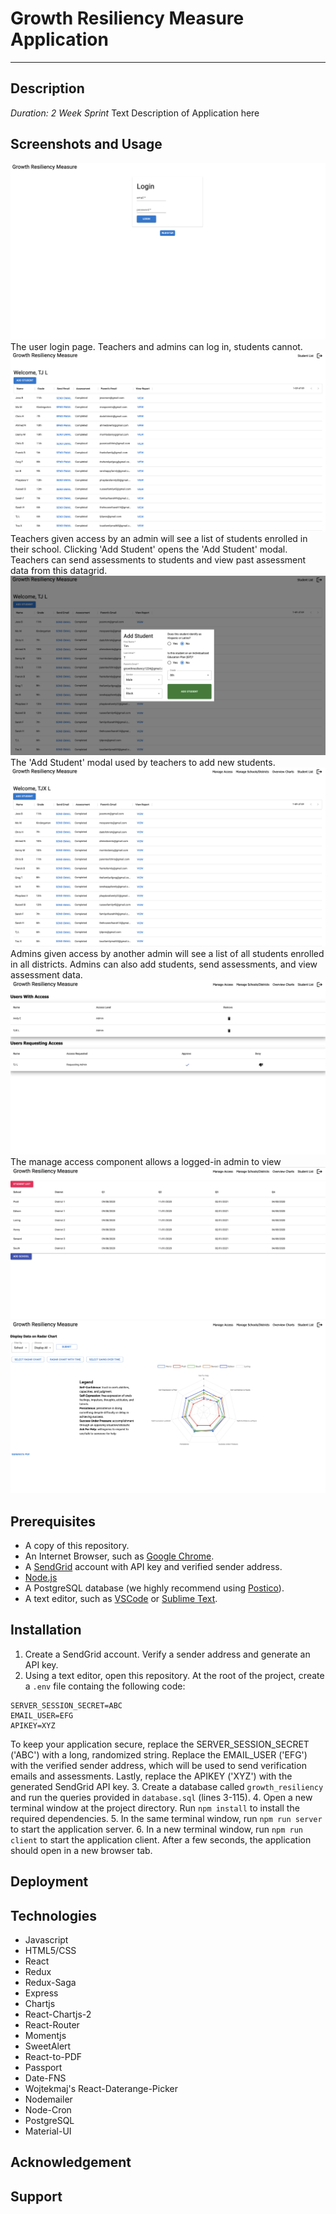 # Growth Resiliency Measure Application
---
## Description
*Duration: 2 Week Sprint*
Text Description of Application here
## Screenshots and Usage
![Login Screen](./Imgs/Login_Screen.png)
The user login page. Teachers and admins can log in, students cannot.
![Teacher Landing Page](./Imgs/Teacher_Landing.png)
Teachers given access by an admin will see a list of students enrolled in their school. Clicking 'Add Student' opens the 'Add Student' modal. Teachers can send assessments to students and view past assessment data from this datagrid.
![Teacher Add Student Modal](./Imgs/Teacher_AddStudent.png)
The 'Add Student' modal used by teachers to add new students. 
![Admin Landing Page](./Imgs/Admin_Landing.png)
Admins given access by another admin will see a list of all students enrolled in all districts. Admins can also add students, send assessments, and view assessment data.
![Admin Manage Acccess Page](./Imgs/Admin_Access_Page.png)
The manage access component allows a logged-in admin to view 
![Admin Manage Schools Page](./Imgs/Admin_manage_schools.png)
![Admin Chart Overview Page](./Imgs/Admin_Overview_Charts.png)
## Prerequisites
- A copy of this repository.
- An Internet Browser, such as [Google Chrome](https://www.google.com/chrome/).
- A [SendGrid](https://sendgrid.com) account with API key and verified sender address.
- [Node.js](https://nodejs.org/en/)
- A PostgreSQL database (we highly recommend using [Postico](https://eggerapps.at/postico/)).
- A text editor, such as [VSCode](https://code.visualstudio.com) or [Sublime Text](https://www.sublimetext.com).
## Installation
1. Create a SendGrid account. Verify a sender address and generate an API key.
2. Using a text editor, open this repository. At the root of the project, create a `.env` file containg the following code:
```
SERVER_SESSION_SECRET=ABC
EMAIL_USER=EFG
APIKEY=XYZ
```
To keep your application secure, replace the SERVER_SESSION_SECRET ('ABC') with a long, randomized string. Replace the EMAIL_USER ('EFG') with the verified sender address, which will be used to send verification emails and assessments. Lastly, replace the APIKEY ('XYZ') with the generated SendGrid API key.
3. Create a database called `growth_resiliency` and run the queries provided in `database.sql` (lines 3-115).
4. Open a new terminal window at the project directory. Run `npm install` to install the required dependencies.
5. In the same terminal window, run `npm run server` to start the application server.
6. In a new terminal window, run `npm run client` to start the application client. After a few seconds, the application should open in a new browser tab.
## Deployment
## Technologies
- Javascript
- HTML5/CSS
- React 
- Redux
- Redux-Saga
- Express
- Chartjs
- React-Chartjs-2
- React-Router
- Momentjs
- SweetAlert
- React-to-PDF
- Passport
- Date-FNS
- Wojtekmaj's React-Daterange-Picker
- Nodemailer
- Node-Cron
- PostgreSQL
- Material-UI
## Acknowledgement
## Support
 